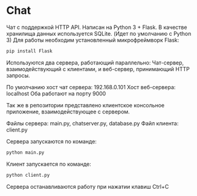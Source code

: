 # Chat
Чат с поддержкой HTTP API. Написан на Python 3 + Flask.
В качестве хранилища данных используется SQLite. (Идет по умолчанию с Python 3)
Для работы необходим установленный микрофреймворк Flask:

```bash
pip install Flask
```

Используются два сервера, работающий параллельно:
Чат-сервер, взаимодействующий с клиентами, и веб-сервер, принимающий HTTP запросы.

По умолчанию хост чат сервера: 192.168.0.101
Хост веб-сервера: localhost
Оба работают на порту 9000

Так же в репозитории представлено клиентское консольное приложение, взаимодействующее с сервером.

Файлы сервера: main.py, chatserver.py, database.py
Файл клиента: client.py

Сервера запускаются по команде:
```bash
python main.py
```

Клиент запускается по команде:
```bash
python client.py
```

Сервера останавливаются работу при нажатии клавиш Ctrl+C





